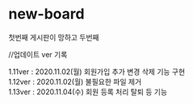 # new-board
첫번째 게시판이 망하고 두번째 


//업데이트 ver 기록

1.11ver : 2020.11.02(월) 회원가입 추가 변경 삭제 기능 구현     
1.12ver : 2020.11.02(월) 불필요한 파일 제거    
1.13ver : 2020.11.04(수) 회원 등록 처리 탈퇴 등 기능 
